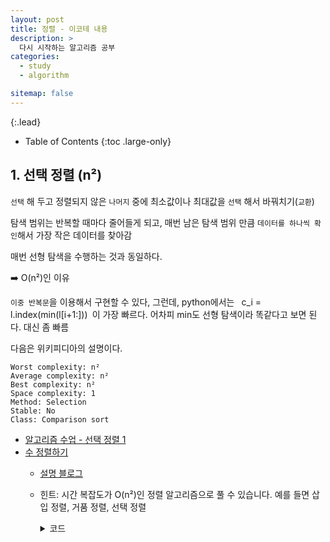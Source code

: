 ```yaml
---
layout: post
title: 정렬 - 이코테 내용
description: >
  다시 시작하는 알고리즘 공부
categories:
  - study
  - algorithm

sitemap: false
---
```



{:.lead}



- Table of Contents
{:toc .large-only}
## 1. 선택 정렬 (n²)
`선택` 해 두고 정렬되지 않은 `나머지` 중에 최소값이나 최대값을 `선택` 해서 바꿔치기(`교환`)

탐색 범위는 반복할 때마다 줄어들게 되고, 매번 남은 탐색 범위 만큼 `데이터를 하나씩 확인`해서 가장 작은 데이터를 찾아감

매번 선형 탐색을 수행하는 것과 동일하다.

➡️ O(n²)인 이유

`이중 반복문`을 이용해서 구현할 수 있다, 그런데, python에서는 ` `c_i = l.index(min(l[i+1:]))` `이 가장 빠르다. 어차피 min도 선형 탐색이라 똑같다고 보면 된다. 대신 좀 빠름

다음은 위키피디아의 설명이다.

```
Worst complexity: n²
Average complexity: n²
Best complexity: n²
Space complexity: 1
Method: Selection
Stable: No
Class: Comparison sort
```

- [알고리즘 수업 - 선택 정렬 1](https://www.acmicpc.net/problem/23881)
- [수 정렬하기](https://www.acmicpc.net/problem/2750)
    - [설명 블로그](https://joylee-developer.tistory.com/91)    
    - 힌트: 시간 복잡도가 O(n²)인 정렬 알고리즘으로 풀 수 있습니다. 예를 들면 삽입 정렬, 거품 정렬, 선택 정렬
        <details>
        <summary>코드</summary>
        <div markdown="1">

        ```python

        import sys
        input = sys.stdin.readline

        n = int(input())
        l = [int(input()) for _ in range(n)]
        # print(n,l)

        for i in range(n-1):                        # 마지막 인덱스 직전까지 탐색
            g = l[i]                                # 현재 값 보관  -> 항상 보관은 하나만 하면 된다.
            c_i = l.index(min(l[i+1:]))             # i+1 부터 끝까지 중에 가장 작은 인덱스 추출    -> list는 역시 내장 함수가 가장 빠르다
            if g <= l[c_i]:
                pass
            else:
                l[i] = l[c_i]
                l[c_i] = g
        print('\n'.join([str(i) for i in l]))
        ```
        
        </div>
        </details>
